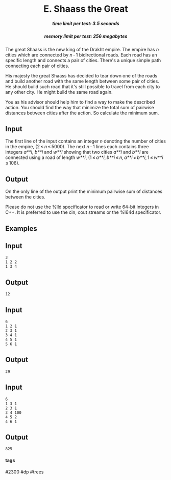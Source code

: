 <h1 style='text-align: center;'> E. Shaass the Great</h1>

<h5 style='text-align: center;'>time limit per test: 3.5 seconds</h5>
<h5 style='text-align: center;'>memory limit per test: 256 megabytes</h5>

The great Shaass is the new king of the Drakht empire. The empire has *n* cities which are connected by *n* - 1 bidirectional roads. Each road has an specific length and connects a pair of cities. There's a unique simple path connecting each pair of cities.

His majesty the great Shaass has decided to tear down one of the roads and build another road with the same length between some pair of cities. He should build such road that it's still possible to travel from each city to any other city. He might build the same road again.

You as his advisor should help him to find a way to make the described action. You should find the way that minimize the total sum of pairwise distances between cities after the action. So calculate the minimum sum.

## Input

The first line of the input contains an integer *n* denoting the number of cities in the empire, (2 ≤ *n* ≤ 5000). The next *n* - 1 lines each contains three integers *a**i*, *b**i* and *w**i* showing that two cities *a**i* and *b**i* are connected using a road of length *w**i*, (1 ≤ *a**i*, *b**i* ≤ *n*, *a**i* ≠ *b**i*, 1 ≤ *w**i* ≤ 106).

## Output

On the only line of the output print the minimum pairwise sum of distances between the cities.

Please do not use the %lld specificator to read or write 64-bit integers in C++. It is preferred to use the cin, cout streams or the %I64d specificator.

## Examples

## Input


```
3  
1 2 2  
1 3 4  

```
## Output


```
12  

```
## Input


```
6  
1 2 1  
2 3 1  
3 4 1  
4 5 1  
5 6 1  

```
## Output


```
29  

```
## Input


```
6  
1 3 1  
2 3 1  
3 4 100  
4 5 2  
4 6 1  

```
## Output


```
825  

```


#### tags 

#2300 #dp #trees 